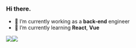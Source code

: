 ### Hi there.

<!--
**Chaunc3y/Chaunc3y** is a ✨ _special_ ✨ repository because its `README.md` (this file) appears on your GitHub profile.

Here are some ideas to get you started:

- 🔭 I’m currently working on ...
- 🌱 I’m currently learning ...
- 👯 I’m looking to collaborate on ...
- 🤔 I’m looking for help with ...
- 💬 Ask me about ...
- 📫 How to reach me: ...
- 😄 Pronouns: ...
- ⚡ Fun fact: ...
-->

- 🔭 I’m currently working as a **back-end** engineer 
- 🌱 I’m currently learning **React**, **Vue**

<div style="display: flex">
  <img src="https://github-readme-stats.vercel.app/api?username=ryanfawcett&show_icons=true&hide_border=true&hide_title=true" />
  <img src="https://github-readme-stats.vercel.app/api/top-langs/?username=ryanfawcett&hide=html&hide_border=true&layout=compact" />
</div>
